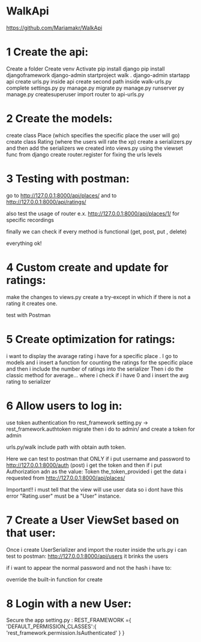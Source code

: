 # WalkApi
https://github.com/Mariamakr/WalkApi


# 1 Create the api:
Create a folder 
Create venv
Activate
pip install django
pip install djangoframework
django-admin startproject walk .
django-admin startapp api
create urls.py inside api
create second path inside walk-urls.py
complete settings.py 
py manage.py migrate
py manage.py runserver
py manage.py createsuperuser
import router to api-urls.py

# 2 Create the models:

create class Place (which specifies the specific place the user will go)
create class Rating (where the users will rate the xp)
create a serializers.py
and then add the serializers we created into views.py using the viewset func from django
create router.register for fixing the urls levels

# 3 Testing with postman:
go to http://127.0.0.1:8000/api/places/
and to http://127.0.0.1:8000/api/ratings/

also test the usage of router e.x. http://127.0.0.1:8000/api/places/1/ for specific recordings

finally we can check if every method is functional (get, post, put , delete)

everything ok!

# 4 Custom create and update for ratings:
make the changes to views.py
create a try-except in which if there is not a rating it creates one.

test with Postman

# 5 Create optimization for ratings:
i want to display the avarage rating i have for a specific place .
I go to models and i insert a function for counting the ratings for the specific place
and then i include the number of ratings into the serializer
Then i do the classic method for average... where i check if i have 0 
and i insert the avg rating to serializer

# 6 Allow users to log in:
use token authentication fro rest_framework
setting.py -> rest_framework.authtoken
migrate
then i do to admin/ and create a token for admin


urls.py/walk include path with obtain auth token.

Here we can test to postman that ONLY if i put username and password to http://127.0.0.1:8000/auth (post) i get the token and then if i put Authorization adn as the value: Token the_token_provided i get the data i requested from http://127.0.0.1:8000/api/places/


Important!!
i must tell that the view will use user data so i 
dont have this error  "Rating.user" must be a "User" instance.

# 7 Create a User ViewSet based on that user:

Once i create UserSerializer and import the router inside the urls.py i can test to postman:
http://127.0.0.1:8000/api/users
it brinks the users

if i want to appear the normal password and not the hash i have to:

override the built-in function for create 

# 8 Login with a new User:
Secure the app 
setting.py : REST_FRAMEWORK ={
    'DEFAULT_PERMISSION_CLASSES':{
        'rest_framework.permission.IsAuthenticated'
    }
}

